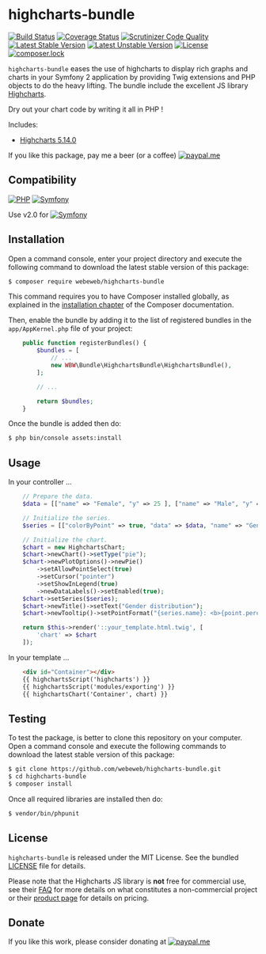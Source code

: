 highcharts-bundle
=================

[![Build Status](https://img.shields.io/travis/webeweb/highcharts-bundle/master.svg?style=flat-square)](https://travis-ci.org/webeweb/highcharts-bundle)
[![Coverage Status](https://img.shields.io/coveralls/webeweb/highcharts-bundle/master.svg?style=flat-square)](https://coveralls.io/github/webeweb/highcharts-bundle?branch=master)
[![Scrutinizer Code Quality](https://img.shields.io/scrutinizer/quality/g/webeweb/highcharts-bundle/master.svg?style=flat-square)](https://scrutinizer-ci.com/g/webeweb/highcharts-bundle/?branch=master)
[![Latest Stable Version](https://img.shields.io/packagist/v/webeweb/highcharts-bundle.svg?style=flat-square)](https://packagist.org/packages/webeweb/highcharts-bundle)
[![Latest Unstable Version](https://img.shields.io/packagist/vpre/webeweb/highcharts-bundle.svg?style=flat-square)](https://packagist.org/packages/webeweb/highcharts-bundle)
[![License](https://img.shields.io/packagist/l/webeweb/highcharts-bundle.svg?style=flat-square)](https://packagist.org/packages/webeweb/highcharts-bundle)
[![composer.lock](https://img.shields.io/badge/.lock-uncommited-important.svg?style=flat-square)](https://packagist.org/packages/webeweb/highcharts-bundle)

`highcharts-bundle` eases the use of highcharts to display rich graphs and
charts in your Symfony 2 application by providing Twig extensions and PHP
objects to do the heavy lifting. The bundle include the excellent JS library
[Highcharts](https://www.highcharts.com).

Dry out your chart code by writing it all in PHP !

Includes:

- [Highcharts 5.14.0](https://www.highcharts.com/)

If you like this package, pay me a beer (or a coffee)
[![paypal.me](https://img.shields.io/badge/paypal.me-webeweb-0070ba.svg?style=flat-square&logo=paypal)](https://www.paypal.me/webeweb)

## Compatibility

[![PHP](https://img.shields.io/packagist/php-v/webeweb/highcharts-bundle.svg?style=flat-square)](http://php.net)
[![Symfony](https://img.shields.io/badge/symfony-%5E2.6%7C%5E3.0-brightness.svg?style=flat-square)](https://symfony.com)

Use v2.0 for [![Symfony](https://img.shields.io/badge/symfony-%5E4.0-brightness.svg?style=flat-square)](https://symfony.com)

## Installation

Open a command console, enter your project directory and execute the following
command to download the latest stable version of this package:

```bash
$ composer require webeweb/highcharts-bundle
```

This command requires you to have Composer installed globally, as explained in
the [installation chapter](https://getcomposer.org/doc/00-intro.md) of the
Composer documentation.

Then, enable the bundle by adding it to the list of registered bundles
in the `app/AppKernel.php` file of your project:

```php
    public function registerBundles() {
        $bundles = [
            // ...
            new WBW\Bundle\HighchartsBundle\HighchartsBundle(),
        ];

        // ...

        return $bundles;
    }
```

Once the bundle is added then do:

```bash
$ php bin/console assets:install
```

## Usage

In your controller ...

```php
    // Prepare the data.
    $data = [["name" => "Female", "y" => 25 ], ["name" => "Male", "y" => 25], ["name" => "Unknown", "y" => 50]];

    // Initialize the series.
    $series = [["colorByPoint" => true, "data" => $data, "name" => "Gender distribution"]];

    // Initialize the chart.
    $chart = new HighchartsChart;
    $chart->newChart()->setType("pie");
    $chart->newPlotOptions()->newPie()
        ->setAllowPointSelect(true)
        ->setCursor("pointer")
        ->setShowInLegend(true)
        ->newDataLabels()->setEnabled(true);
    $chart->setSeries($series);
    $chart->newTitle()->setText("Gender distribution");
    $chart->newTooltip()->setPointFormat("{series.name}: <b>{point.percentage:.1f}%</b>");

    return $this->render('::your_template.html.twig', [
        'chart' => $chart
    ]);
```

In your template ...

```html
    <div id="Container"></div>
    {{ highchartsScript('highcharts') }}
    {{ highchartsScript('modules/exporting') }}
    {{ highchartsChart('Container', chart) }}
```

## Testing

To test the package, is better to clone this repository on your computer.
Open a command console and execute the following commands to download the latest
stable version of this package:

```bash
$ git clone https://github.com/webeweb/highcharts-bundle.git
$ cd highcharts-bundle
$ composer install
```

Once all required libraries are installed then do:

```bash
$ vendor/bin/phpunit
```

## License

`highcharts-bundle` is released under the MIT License. See the bundled [LICENSE](LICENSE)
file for details.

Please note that the Highcharts JS library is **not** free for commercial use,
see their [FAQ](http://shop.highsoft.com/faq) for more details on what constitutes
a non-commercial project or their [product page](http://shop.highsoft.com/highcharts.html)
for details on pricing.

## Donate

If you like this work, please consider donating at
[![paypal.me](https://img.shields.io/badge/paypal.me-webeweb-0070ba.svg?style=flat-square&logo=paypal)](https://www.paypal.me/webeweb)
